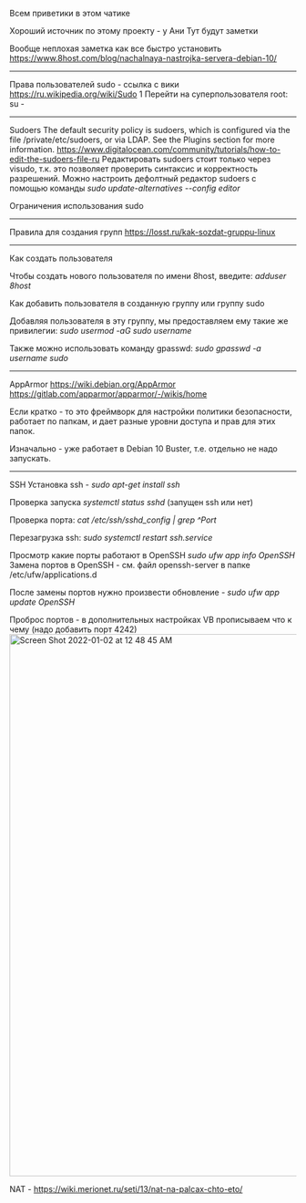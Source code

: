 Всем приветики в этом чатике

Хороший источник по этому проекту - у Ани
Тут будут заметки

Вообще неплохая заметка как все быстро установить 
https://www.8host.com/blog/nachalnaya-nastrojka-servera-debian-10/

*******
Права пользователей
sudo - ссылка с вики https://ru.wikipedia.org/wiki/Sudo
1 Перейти на суперпользователя root: su -
*******
Sudoers 
The default security policy is sudoers, which is configured via the file /private/etc/sudoers, or via LDAP.  See the Plugins section for more information.
https://www.digitalocean.com/community/tutorials/how-to-edit-the-sudoers-file-ru
Редактировать sudoers стоит только через visudo, т.к. это позволяет проверить синтаксис и корректность разрешений. 
Можно настроить дефолтный редактор sudoers с помощью команды _sudo update-alternatives --config editor_

Ограничения использования sudo 

*******
Правила для создания групп
https://losst.ru/kak-sozdat-gruppu-linux
*****
Как создать пользователя 

Чтобы создать нового пользователя по имени 8host, введите: _adduser 8host_

Как добавить пользователя в созданную группу или группу sudo 

Добавляя пользователя в эту группу, мы предоставляем ему такие же привилегии: _sudo usermod -aG sudo username_
 
Также можно использовать команду gpasswd: _sudo gpasswd -a username sudo_
*****
AppArmor
https://wiki.debian.org/AppArmor
https://gitlab.com/apparmor/apparmor/-/wikis/home

Если кратко - то это фреймворк для настройки политики безопасности, работает по папкам, и дает разные уровни доступа и прав для этих папок. 

Изначально - уже работает в Debian 10 Buster, т.е. отдельно не надо запускать. 

***** 
SSH 
Установка ssh - _sudo apt-get install ssh_

Проверка запуска _systemctl status sshd_ (запущен ssh или нет) 

Проверка порта: _cat /etc/ssh/sshd_config | grep ^Port_ 

Перезагрузка ssh: _sudo systemctl restart ssh.service_ 

Просмотр какие порты работают в OpenSSH _sudo ufw app info OpenSSH_
Замена портов в OpenSSH - см. файл openssh-server в папке /etc/ufw/applications.d 

После замены портов нужно произвести обновление - _sudo ufw app update OpenSSH_

Проброс портов - в дополнительных настройках VB прописываем что к чему (надо добавить порт 4242)
<img width="951" alt="Screen Shot 2022-01-02 at 12 48 45 AM" src="https://user-images.githubusercontent.com/40731866/147860859-7d5812a0-5603-4020-8032-9801b7e9e1dc.png">

NAT - https://wiki.merionet.ru/seti/13/nat-na-palcax-chto-eto/


